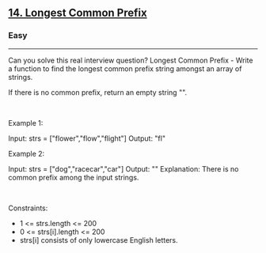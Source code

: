 <h2><a href="https://leetcode.com/problems/longest-common-prefix/">14. Longest Common Prefix</a></h2><h3>Easy</h3><hr>Can you solve this real interview question? Longest Common Prefix - Write a function to find the longest common prefix string amongst an array of strings.

If there is no common prefix, return an empty string "".

 

Example 1:


Input: strs = ["flower","flow","flight"]
Output: "fl"


Example 2:


Input: strs = ["dog","racecar","car"]
Output: ""
Explanation: There is no common prefix among the input strings.


 

Constraints:

 * 1 <= strs.length <= 200
 * 0 <= strs[i].length <= 200
 * strs[i] consists of only lowercase English letters.